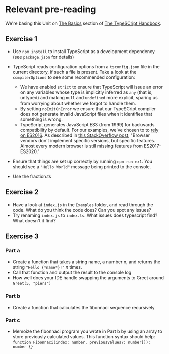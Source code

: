 # Relevant pre-reading
We're basing this Unit on [The Basics](https://www.typescriptlang.org/docs/handbook/2/basic-types.html) section of [The TypeSCript Handbook](https://www.typescriptlang.org/docs/handbook).

## Exercise 1

- Use `npm install` to install TypeScript as a development dependency (see `package.json` for details)
- TypeScript reads configuration options from a `tsconfig.json` file in the current directory, if such a file is present. Take a look at the `compilerOptions` to see some recommended configuration:
  - We have enabled `strict` to ensure that TypeScript will issue an error on any variables whose type is implicitly inferred as `any` (that is, untyped) and making `null` and `undefined` more explicit, sparing us from worrying about whether we forgot to handle them.
  - By setting `noEmitOnError` we ensure that our TypeSCript compiler does not generate invalid JavaScript files when it identifies that something is wrong.
  - TypeScript generates JavaScript ES3 (from 1999) for backwards compatibility by default. For our examples, we've chosen to to [rely on ES2016](https://www.w3schools.com/js/js_versions.asp). As described in [this StackOverflow post](https://stackoverflow.com/questions/61835971/es7-es8-es9-es10-browser-support), "Browser vendors don't implement specific versions, but specific features. Almost every modern browser is still missing features from ES2017-ES2020."
- Ensure that things are set up correctly by running `npm run ex1`. You should see a `"Hello World"` message being printed to the console.

- Use the fraction.ts

## Exercise 2

- Have a look at `index.js` in the `Examples` folder, and read through the code. What do you think the code does? Can you spot any issues?
- Try renaming `index.js` to `index.ts`. What issues does typescript find? What doesn't it find?

## Exercise 3

### Part a
- Create a function that takes a string name, a number n, and returns the string `"Hello {*name*}!"` *n* times.
- Call that function and output the result to the console log
- How well does your IDE handle swapping the arguments to Greet around `Greet(5, "piers")`

### Part b
- Create a function that calculates the fibonnaci sequence recursively

### Part c
- Memoize the fibonnaci program you wrote in Part b by using an array to store previously calculated values. This function syntax should help:
`function Fibonnaci(index: number, previousValues?: number[]): number {}`
